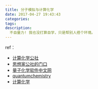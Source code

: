 ```yaml
---
title: 分子模拟与计算化学
date: 2017-04-27 19:43:43
categories:
tags:
description:
  不自量力! 我也没打算自学，只是帮别人搭个环境。
---
```



<!--more-->
ref：

- [计算化学公社](http://bbs.keinsci.com/forum.php)
- [思想家公社的门口](http://sobereva.com/)
- [量子化学软件中文网](http://qchem.pw/)
- [quantumchemistry](http://www.quantumchemistry.net/)
- [计算化学](https://www.zhihu.com/topic/19667110)



<div style="display: none;">
{% raw %}


{% blockquote [author[, source]] [link] [source_link_title] %}
content
{% endblockquote %}


{% codeblock [title] [lang:language] [url] [link text] %}
code snippet
{% endcodeblock %}

``` [language] [title] [url] [link text] 
code snippet 
```


{% img [class names] /path/to/image [width] [height] [title text [alt text]] %}

![[title]](slug)


{% endraw %}
</div>

